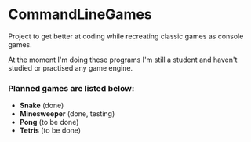 # CommandLineGames
Project to get better at coding while recreating classic games as console games.

At the moment I'm doing these programs I'm still a student and haven't studied or practised any game engine.

### Planned games are listed below:
  - **Snake** (done)
  - **Minesweeper** (done, testing)
  - **Pong** (to be done)
  - **Tetris** (to be done)
